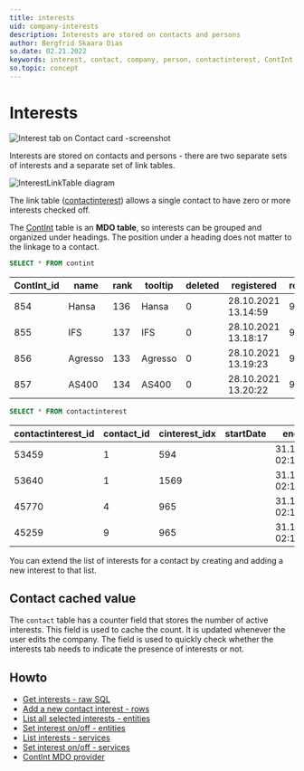 ```yaml
---
title: interests
uid: company-interests
description: Interests are stored on contacts and persons
author: Bergfrid Skaara Dias
so.date: 02.21.2022
keywords: interest, contact, company, person, contactinterest, ContInt
so.topic: concept
---
```


# Interests

![Interest tab on Contact card -screenshot][img1]

Interests are stored on contacts and persons - there are two separate sets of interests and a separate set of link tables.

![InterestLinkTable diagram][img2]

The link table ([contactinterest][10]) allows a single contact to have zero or more interests checked off.

The [ContInt][9] table is an **MDO table**, so interests can be grouped and organized under headings. The position under a heading does not matter to the linkage to a contact.

```SQL
SELECT * FROM contint
```

| ContInt_id | name | rank | tooltip | deleted | registered | registered_associate_id |
|---|---|---|---|---|---|---|
| 854 | Hansa | 136 | Hansa | 0 | 28.10.2021 13.14:59 | 94 |
| 855 | IFS | 137 | IFS | 0 | 28.10.2021 13.18:17 | 94 |
| 856 | Agresso | 133 | Agresso | 0 | 28.10.2021 13.19:23 | 94 |
| 857 | AS400 | 134 | AS400 | 0 | 28.10.2021 13.20:22 | 94 |

```SQL
SELECT * FROM contactinterest
```

| contactinterest_id | contact_id | cinterest_idx | startDate | endDate | flags | registered |
|---|---|---|---|---|---|---|
| 53459 | 1 | 594 | | 31.12.2021 02:13:49 | 0 | 28.10.2021 13.14:59 |
| 53640 | 1 | 1569 | | 31.12.2021 02:13:49 | 0 | 28.10.2021 13.14:59 |
| 45770 | 4 | 965 | | 31.12.2021 02:13:49| 0 | 28.10.2021 13.14:59 |
| 45259 | 9 | 965 | | 31.12.2021 02:13:49| 0 | 28.10.2021 13.14:59 |

You can extend the list of interests for a contact by creating and adding a new interest to that list.

## Contact cached value

The `contact` table has a counter field that stores the number of active interests. This field is used to cache the count. It is updated whenever the user edits the company. The field is used to quickly check whether the interests tab needs to indicate the presence of interests or not.

## Howto

* [Get interests - raw SQL][1]
* [Add a new contact interest - rows][2]
* [List all selected interests - entities][3]
* [Set interest on/off - entities][4]
* [List interests - services][6]
* [Set interest on/off - services][7]
* [ContInt MDO provider][8]

<!-- Referenced links -->
[1]: howto/sql/get-interests-sql.md
[2]: howto/row/add-new-contact-interest.md
[3]: howto/entity/get-interests-for-contact-entity.md
[4]: howto/entity/set-interest-on-off-entity.md
[6]: howto/services/list-interests-for-contact-services.md
[7]: howto/services/set-interest-on-off-services.md
[8]: ../api/mdo-providers/reference/ContInt.md
[9]: ../database/tables/contint.md
[10]: ../database/tables/contactinterest.md

<!-- Referenced images -->
[img1]: media/contact-interests.png
[img2]: media/interestlink-table.png
